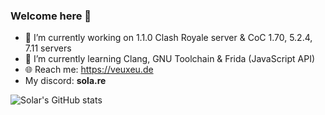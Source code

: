 ### Welcome here 👋

- 🔭 I’m currently working on 1.1.0 Clash Royale server & CoC 1.70, 5.2.4, 7.11 servers
- 🌱 I’m currently learning Clang, GNU Toolchain & Frida (JavaScript API)
- 🌐 Reach me: https://veuxeu.de
- My discord: **sola.re**

![Solar's GitHub stats](https://github-readme-stats.vercel.app/api?username=Solaree&theme=shadow_blue&show_icons=true)
